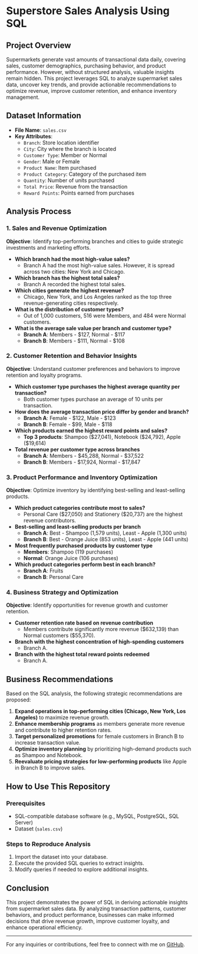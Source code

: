 # Superstore Sales Analysis Using SQL

## Project Overview

Supermarkets generate vast amounts of transactional data daily, covering sales, customer demographics, purchasing behavior, and product performance. However, without structured analysis, valuable insights remain hidden. This project leverages SQL to analyze supermarket sales data, uncover key trends, and provide actionable recommendations to optimize revenue, improve customer retention, and enhance inventory management.

## Dataset Information

- **File Name**: `sales.csv`
- **Key Attributes**:
  - `Branch`: Store location identifier
  - `City`: City where the branch is located
  - `Customer Type`: Member or Normal
  - `Gender`: Male or Female
  - `Product Name`: Item purchased
  - `Product Category`: Category of the purchased item
  - `Quantity`: Number of units purchased
  - `Total Price`: Revenue from the transaction
  - `Reward Points`: Points earned from purchases

## Analysis Process

### 1. Sales and Revenue Optimization

**Objective**: Identify top-performing branches and cities to guide strategic investments and marketing efforts.

- **Which branch had the most high-value sales?**
  - Branch A had the most high-value sales. However, it is spread across two cities: New York and Chicago.
- **Which branch has the highest total sales?**
  - Branch A recorded the highest total sales.
- **Which cities generate the highest revenue?**
  - Chicago, New York, and Los Angeles ranked as the top three revenue-generating cities respectively.
- **What is the distribution of customer types?**
  - Out of 1,000 customers, 516 were Members, and 484 were Normal customers.
- **What is the average sale value per branch and customer type?**
  - **Branch A**: Members - \$127, Normal - \$117
  - **Branch B**: Members - \$111, Normal - \$108

### 2. Customer Retention and Behavior Insights

**Objective**: Understand customer preferences and behaviors to improve retention and loyalty programs.

- **Which customer type purchases the highest average quantity per transaction?**
  - Both customer types purchase an average of 10 units per transaction.
- **How does the average transaction price differ by gender and branch?**
  - **Branch A**: Female - \$122, Male - \$123
  - **Branch B**: Female - \$99, Male - \$118
- **Which products earned the highest reward points and sales?**
  - **Top 3 products**: Shampoo (\$27,041), Notebook (\$24,792), Apple (\$19,614)
- **Total revenue per customer type across branches**
  - **Branch A**: Members - \$45,288, Normal - \$37,522
  - **Branch B**: Members - \$17,924, Normal - \$17,847

### 3. Product Performance and Inventory Optimization

**Objective**: Optimize inventory by identifying best-selling and least-selling products.

- **Which product categories contribute most to sales?**
  - Personal Care (\$27,050) and Stationery (\$20,737) are the highest revenue contributors.
- **Best-selling and least-selling products per branch**
  - **Branch A**: Best - Shampoo (1,579 units), Least - Apple (1,300 units)
  - **Branch B**: Best - Orange Juice (853 units), Least - Apple (441 units)
- **Most frequently purchased products by customer type**
  - **Members**: Shampoo (119 purchases)
  - **Normal**: Orange Juice (106 purchases)
- **Which product categories perform best in each branch?**
  - **Branch A**: Fruits
  - **Branch B**: Personal Care

### 4. Business Strategy and Optimization

**Objective**: Identify opportunities for revenue growth and customer retention.

- **Customer retention rate based on revenue contribution**
  - Members contribute significantly more revenue (\$632,139) than Normal customers (\$55,370).
- **Branch with the highest concentration of high-spending customers**
  - Branch A.
- **Branch with the highest total reward points redeemed**
  - Branch A.

## Business Recommendations

Based on the SQL analysis, the following strategic recommendations are proposed:

1. **Expand operations in top-performing cities (Chicago, New York, Los Angeles)** to maximize revenue growth.
2. **Enhance membership programs** as members generate more revenue and contribute to higher retention rates.
3. **Target personalized promotions** for female customers in Branch B to increase transaction value.
4. **Optimize inventory planning** by prioritizing high-demand products such as Shampoo and Notebook.
5. **Reevaluate pricing strategies for low-performing products** like Apple in Branch B to improve sales.

## How to Use This Repository

### Prerequisites

- SQL-compatible database software (e.g., MySQL, PostgreSQL, SQL Server)
- Dataset (`sales.csv`)

### Steps to Reproduce Analysis

1. Import the dataset into your database.
2. Execute the provided SQL queries to extract insights.
3. Modify queries if needed to explore additional insights.

## Conclusion

This project demonstrates the power of SQL in deriving actionable insights from supermarket sales data. By analyzing transaction patterns, customer behaviors, and product performance, businesses can make informed decisions that drive revenue growth, improve customer loyalty, and enhance operational efficiency.

---

For any inquiries or contributions, feel free to connect with me on [GitHub](https://github.com/yourusername).


